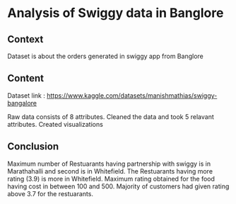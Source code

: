 
# Analysis of Swiggy data in Banglore

## Context
Dataset is about the orders generated in swiggy app from Banglore

## Content
Dataset link : https://www.kaggle.com/datasets/manishmathias/swiggy-bangalore

Raw data consists of 8 attributes. Cleaned the data and took 5 relavant attributes. Created visualizations 

## Conclusion
Maximum number of Restuarants having  partnership with swiggy is in Marathahalli and second is in Whitefield.
The Restuarants having more rating (3.9) is more in Whitefield.
Maximum rating obtained for the food having cost in between 100 and 500.
Majority of customers had given rating above 3.7 for the restuarants.




